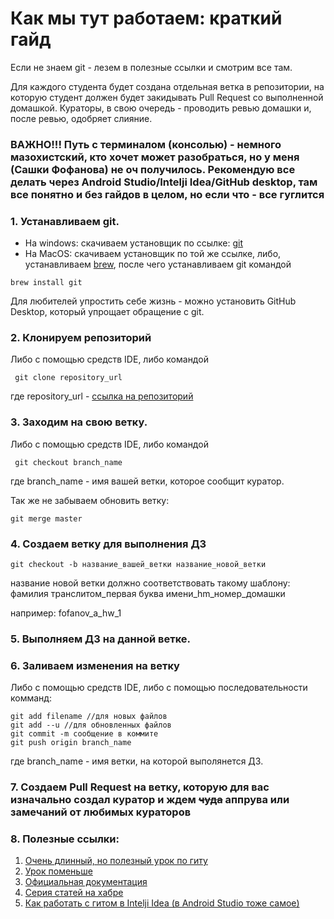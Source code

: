 # **Как мы тут работаем: краткий гайд**

Если не знаем git - лезем в полезные ссылки и смотрим все там.

Для каждого студента будет создана отдельная ветка в репозитории, на которую студент должен будет закидывать Pull Request со выполненной домашкой. Кураторы, в свою очередь - проводить ревью домашки и, после ревью, одобряет слияние.


### ВАЖНО!!! Путь с терминалом (консолью) - немного мазохистский, кто хочет может разобраться, но у меня (Сашки Фофанова) не оч получилось. Рекомендую все делать через Android Studio/Intelji Idea/GitHub desktop, там все понятно и без гайдов в целом, но если что - все гуглится

### 1. Устанавливаем git.

+ На windows: скачиваем установщик по ссылке: [git][1]
+ На MacOS: скачиваем установщик по той же ссылке, либо, устанавливаем [brew][2], после чего устанавливаем git командой
```
brew install git
```

Для любителей упростить себе жизнь - можно установить GitHub Desktop, который упрощает обращение с git.

### 2. Клонируем репозиторий

Либо с помощью средств IDE, либо командой
```
 git clone repository_url
```
где repository_url - [ссылка на репозиторий][3]

### 3. Заходим на свою ветку.
Либо с помощью средств IDE, либо командой
```
 git checkout branch_name
```
где branch_name - имя вашей ветки, которое сообщит куратор.

Так же не забываем обновить ветку:
```
git merge master
```
### 4. Создаем ветку для выполнения ДЗ
```
git checkout -b название_вашей_ветки название_новой_ветки
```
название новой ветки должно соответствовать такому шаблону: фамилия транслитом_первая буква имени_hm_номер_домашки

например: fofanov_a_hw_1

### 5. Выполняем ДЗ на данной ветке.

### 6. Заливаем изменения на ветку

Либо с помощью средств IDE, либо с помощью последовательности комманд:

```
git add filename //для новых файлов
git add --u //для обновленных файлов
git commit -m сообщение в коммите 
git push origin branch_name
```

где branch_name - имя ветки, на которой выполянется ДЗ.

### 7. Создаем Pull Request на ветку, которую для вас изначально создал куратор и ждем ~~чуда~~ аппрува или замечаний от любимых кураторов

### 8. Полезные ссылки:

1. [Очень длинный, но полезный урок по гиту][4]
2. [Урок поменьше][5]
3. [Официальная документация][6]
4. [Серия статей на хабре][7]
5. [Как работать с гитом в Intelji Idea (в Android Studio тоже самое)][8]

[1]: https://git-scm.com/downloads
[2]: https://brew.sh
[3]: https://github.com/TuringClubMPEI/AndroidCourse
[4]: https://www.youtube.com/watch?v=O00FTZDxD0o
[5]: https://www.youtube.com/watch?v=zZBiln_2FhM
[6]: https://git-scm.com/docs/gittutorial
[7]: https://habr.com/ru/post/541258/
[8]: https://javarush.com/groups/posts/2818-podruzhim-git-s-intellij-idea
[9]: https://github.com